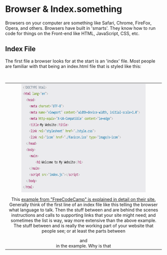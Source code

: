 

# Browser & Index.something


Browsers on your computer are something like Safari, Chrome, FireFox, Opera, and others.  Browsers have built in 'smarts'.  They know how to run code for things on the Front-end like HTML, JavaScript, CSS, etc.  

## Index File

The first file a browser looks for at the start is an 'index' file.  Most people are familiar with that being an index.html file that is styled like this:

<br>

<table align="center"><tr><td align="center" width="9999">
<img src="images/media/indexhtml.png" align="center" width="400" height="350" alt="index.html file example">
  
<br>
  
This [example from "FreeCodeCamp" is explained in detail on their site.](https://www.freecodecamp.org/news/html-starter-template-a-basic-html5-boilerplate-for-index-html/) Generally think of the first line of an index file like this telling the browser what language to talk.  Then the stuff between <head> and </head> are behind the scenes instructions and calls to supporting links that your site might need; and sometimes the list is way, way more extensive than the above example.  The stuff between <body> and </body> is really the working part of your website that people see; or at least the parts between <main> and </main> in the example.  Why is that <script> stuff in the <body> area then if it isn't showing directly?  Think of it because JS or JavaScript is actually very involved in unique display aspects of your site, especially where interaction or actions are displayed.

## Other Index

[While Index.html is most commonly used, extensions other than 'html' can also follow. ]( https://en.wikipedia.org/wiki/Web_server_directory_index)  If index.cgi or  index.pl is found, PERL is the language expected.  With index.php the language is php. If your system were to find multiple index.something files there is an order the webserver searches for an index file:

index.html index.cgi index.pl index.php index.xhtml index.htm

These other index.something files are often called when a website has more depth to it and the [front-end ](../theme/frontoverview.md)  speaks to a back-end server-side component.  Since Drupal's [CMS](../book/cms.md) is built upon a 'php' framework, a q[uick peek at index.php may be worth understanding.](https://www.youtube.com/watch?v=0YMt5JdvOmc)

If you happen to know HTML already, you will find it interesting that you can mix it with 'php' to quickly add some dynamic updates to your work.  An example of [building several parts of a website with HTML and having index.php make key calls to it is worth understanding.](https://www.makeuseof.com/tag/build-simple-php-website/) For a more [in depth review of mixing HTML and php you might find this summary tutorial session valuable.](https://code.tutsplus.com/tutorials/how-to-use-php-in-html-code--cms-34378)



<br>
<br>
<br>

[More Chapters on - Information Technology](../chapters.md#information-technology)




